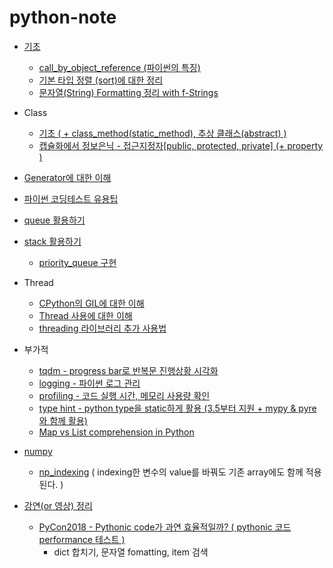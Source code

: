 # python-note

- [기초](https://github.com/yahwang/python-note/tree/master/basics)
  - [call_by_object_reference (파이썬의 특징)](https://github.com/yahwang/python-note/tree/master/basics/object_reference.ipynb)
  - [기본 타입 정렬 (sort)에 대한 정리](https://github.com/yahwang/python-note/tree/master/basics/summary_sort.ipynb)
  - [문자열(String) Formatting 정리 with f-Strings](https://github.com/yahwang/python-note/tree/master/basics/string_format.ipynb)

- Class
  - [기초 ( + class_method(static_method), 추상 클래스(abstract) )](https://github.com/yahwang/python-note/tree/master/basics/class.ipynb)  
  - [캡슐화에서 정보은닉 - 접근지정자[public, protected, private] (+ property )](https://github.com/yahwang/python-note/tree/master/basics/class_private.ipynb)  

- [Generator에 대한 이해](https://github.com/yahwang/python-note/blob/master/generator_tutorial.ipynb)
- [파이썬 코딩테스트 유용팁](https://github.com/yahwang/python-note/blob/master/python_coding_tips.ipynb)
- [queue 활용하기](https://github.com/yahwang/python-note/blob/master/queue_tutorial.ipynb) 
- [stack 활용하기](https://github.com/yahwang/python-note/blob/master/stack_tutorial.ipynb) 
  - [priority_queue 구현](https://github.com/yahwang/python-note/blob/master/priority_queue.ipynb)  

- Thread
  - [CPython의 GIL에 대한 이해](https://yahwang.github.io/posts/70)
  - [Thread 사용에 대한 이해](https://github.com/yahwang/python-note/blob/master/thread_tutorial.ipynb)
  - [threading 라이브러리 추가 사용법](https://github.com/yahwang/python-note/blob/master/threading_usage.ipynb)

- 부가적
  - [tqdm - progress bar로 반복문 진행상황 시각화](https://github.com/yahwang/python-note/tree/master/others/tqdm.ipynb)
  - [logging - 파이썬 로그 관리 ](https://github.com/yahwang/python-note/tree/master/others/logging_tutorial.ipynb)
  - [profiling - 코드 실행 시간, 메모리 사용량 확인](https://github.com/yahwang/python-note/tree/master/others/profiling.ipynb) 
  - [type hint - python type을 static하게 활용 (3.5부터 지원 + mypy & pyre와 함께 활용)](https://github.com/yahwang/python-note/tree/master/others/typehint.ipynb) 
  - [Map vs List comprehension in Python](https://dev.to/lyfolos/map-vs-list-comprehension-in-python-2ljj)


- [numpy](https://github.com/yahwang/python-note/tree/master/numpy)
  - [np_indexing](https://github.com/yahwang/python-note/tree/master/numpy/np_indexing.ipynb) ( indexing한 변수의 value를 바꿔도 기존 array에도 함께 적용된다. )


- [강연(or 영상) 정리](https://github.com/yahwang/python-note/tree/master/lectures)
  - [PyCon2018 - Pythonic code가 과연 효율적일까? ( pythonic 코드 performance 테스트 )](https://github.com/yahwang/python-note/blob/master/lectures/pycon_code_performance.ipynb)
    - dict 합치기, 문자열 fomatting, item 검색

